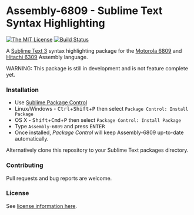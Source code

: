 # Assembly-6809 - Sublime Text Syntax Highlighting

[![The MIT License](https://img.shields.io/badge/license-MIT-green.svg?style=flat-square)](http://opensource.org/licenses/MIT)
[![Build Status](https://travis-ci.org/dougmasten/sublime-assembly-6809.svg?branch=master)](https://travis-ci.org/dougmasten/sublime-assembly-6809)

A [Sublime Text 3][Sublime] syntax highlighting package for the [Motorola 6809][Motorola] and [Hitachi 6309][Hitachi] Assembly language.

WARNING: This package is still in development and is not feature complete yet.

### Installation
* Use [Sublime Package Control](http://wbond.net/sublime_packages/package_control "Sublime Package Control")
 * Linux/Windows - <kbd>Ctrl</kbd>+<kbd>Shift</kbd>+<kbd>P</kbd> then select `Package Control: Install Package`
 * OS X - <kbd>Shift</kbd>+<kbd>Cmd</kbd>+<kbd>P</kbd> then select `Package Control: Install Package`
* Type `Assembly-6809` and press <kbd>ENTER</kbd>
* Once installed, _Package Control_ will keep Assembly-6809 up-to-date automatically.

Alternatively clone this repository to your Sublime Text packages directory.

### Contributing

Pull requests and bug reports are welcome.

### License

See [license information here](LICENSE).

[Sublime]: https://www.sublimetext.com/
[Motorola]: https://en.wikipedia.org/wiki/Motorola_6809
[Hitachi]: https://en.wikipedia.org/wiki/Hitachi_6309
